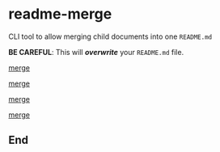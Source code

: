 # readme-merge
CLI tool to allow merging child documents into one `README.md`

**BE CAREFUL**: This will _**overwrite**_ your `README.md` file. 

[merge](./usage.md)

[merge](./samples.md)

[merge](./where-used.md)

[merge](./license.md)

## End